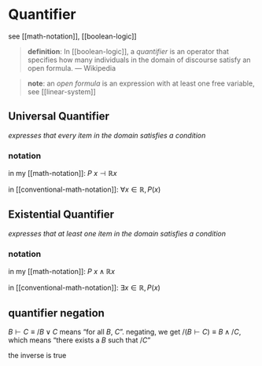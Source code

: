 # Quantifier

see [[math-notation]], [[boolean-logic]]

> **definition**: In [[boolean-logic]], a _quantifier_ is an operator that specifies how many individuals in the domain of discourse satisfy an open formula. &mdash; Wikipedia

> **note**: an _open formula_ is an expression with at least one free variable, see [[linear-system]]

## Universal Quantifier

_expresses that every item in the domain satisfies a condition_

### notation

in my [[math-notation]]: $P\ x \dashv \mathbb R x$

in [[conventional-math-notation]]: $\forall x \in \mathbb R, P(x)$

## Existential Quantifier

_expresses that at least one item in the domain satisfies a condition_

### notation

in my [[math-notation]]: $P\ x \land \mathbb R x$

in [[conventional-math-notation]]: $\exists x \in \mathbb R, P(x)$

## quantifier negation

$B \vdash C \equiv /B \lor C$ means “for all $B$, $C$”. negating, we get $/(B \vdash C) \equiv B \land /C$, which means “there exists a $B$ such that $/C$”

the inverse is true
